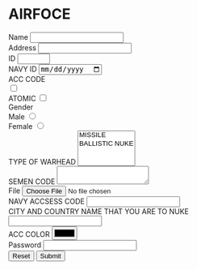 # AIRFOCE
<form action="results.html" method="GET" enctype="multipart/form-data">
    <div>
      <label for="name">Name</label>
      <input type="text" name="name" id="name" required>
  </div>
  <div>
    <label for="email">Address</label>
    <input type="email" name="email" id="email" required>
  </div>
  <div>
    <label for="age">ID</label>
    <input type="number" name="age" id="age" min="1" max="200" step="5">
  </div>
  <div>
    <label for="date">NAVY ID</label>
    <input type="date" name="date" id="date" min="2019-06-10">
  </div>
  <div>
    ACC CODE
    <div>
      <label for="MISSILE1"></label>
      <input type="checkbox" name="MISSILE" id="banana">
    </div>
    <div>
      <label for="apple">ATOMIC</label>
      <input type="checkbox" name="ATOMIC" id="apple">
    </div>
  </div>
  <div>
    Gender
    <div>
      <label for="male">Male</label>
      <input type="radio" name="gender" id="male" value="male">
    </div>
    <div>
      <label for="female">Female</label>
      <input type="radio" name="gender" id="female" value="female">
    </div>
  </div>
  <div>
    <label for="eyeColor">TYPE OF WARHEAD</label>
    <select name="eyeColor" id="eyeColor" multiple>
      <option value="MISSILE">MISSILE</option>
      <option label="BALLISTIC NUKE" value="Red"></option>
    </select>
  </div>
  <div>
    <label for="bio">SEMEN CODE</label>
    <textarea id="ACC NAME" name="bio"></textarea>
  </div>
  <input type="hidden" name="hidden" value="hi">
  <div>
    <label for="file">File</label>
    <input id="file" type="file" name="file">
  </div>
  <div>
    <label for="phone">NAVY ACCSESS CODE</label>
    <input type="tel" name="NAVY ACCSES CODE" id="phone">
  </div>
  <div>
    <label for="url">CITY AND COUNTRY NAME THAT YOU ARE TO NUKE</label>
    <input type="url" name="url" id="url">
  </div>
  <div>
    <label for="color">ACC COLOR</label>
    <input type="color" name="color" id="color">
  </div>
  <div>
    <label>
      Password
      <input type="password" name="password" required>
    </label>
  </div>
  <button type="reset">Reset</button>
  <button type="submit">Submit</button>
</form>
